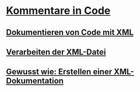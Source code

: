 # [Kommentare in Code](comments-in-code.md)
## [Dokumentieren von Code mit XML](documenting-your-code-with-xml.md)
## [Verarbeiten der XML-Datei](processing-the-xml-file.md)
## [Gewusst wie: Erstellen einer XML-Dokumentation](how-to-create-xml-documentation.md)